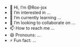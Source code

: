- 👋 Hi, I’m @Rox-jox
- 👀 I’m interested in ...
- 🌱 I’m currently learning ...
- 💞️ I’m looking to collaborate on ...
- 📫 How to reach me ...
- 😄 Pronouns: ...
- ⚡ Fun fact: ...

<!---
Rox-jox/Rox-jox is a ✨ special ✨ repository because its `README.md` (this file) appears on your GitHub profile.
You can click the Preview link to take a look at your changes.
--->
